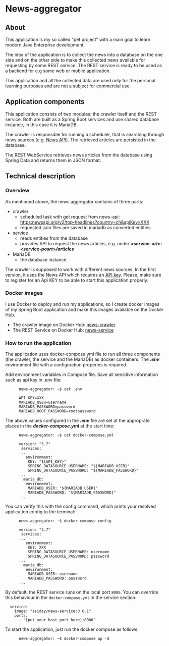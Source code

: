 # News-aggregator

## About

This application is my so called "pet project" with a main goal to learn modern Java Enterprise development.

The idea of the application is to collect the news into a database on the one side and on the other side to make this collected news available for requesting by some REST service. The REST service is ready to be used as a backend for e.g some web or mobile application.

This application and all the collected data are used only for the personal learning purposes and are not a subject for commercial use.

## Application components

This application consists of two modules: the crawler itself and the REST service. Both are built as a Spring Boot services and use shared database instance, in this case it is MariaDB.

The crawler is responsible for running a scheduler, that is searching through news sources (e.g. [News API](https://newsapi.org/)). The retrieved articles are persisted in the database.

The REST WebService retrieves news articles from the database using Spring Data and returns them in JSON format.

## Technical description

### Overview 
As mentioned above, the news aggregator contains of three parts:
+ crawler 
  + scheduled task with get request from news-api:
    <https:newsapi.org/v2/top-headlines?country=ch&apiKey=XXX>
  + requested json files are saved in mariadb as converted entities
+ service 
  + reads entities from the database
  + provides API to request the news articles, e.g. under ***\<service-url\>:\<service-posrt\>/articles***
+ MariaDB
  + the database instance

The crawler is supposed to work with different news sources. In the first version, it uses the News API which requires an [API key](https://newsapi.org/register). Please, make sure to register for an Api KEY to be able to start this application properly.

### Docker images 

I use Docker to deploy and run my applications, so I create docker images of my Spring Boot application and make this images available on the Docker Hub.
+ The crawler image on Docker Hub: [news-crawler](https://hub.docker.com/repository/docker/asiday/news-crawler)
+ The REST Service on Docker Hub:  [news-service](https://hub.docker.com/repository/docker/asiday/news-service)


### How to run the application

The application uses docker-compose.yml file to run all three components (the crawler, the service and the MariaDB) as docker containers. The ***.env*** environment file with a configuration properies is required.

Add environment variables in Compose file. Save all sensitive information such as api key in .env file:

```console
      news-aggregator: ~$ cat .env 
    
      API_KEY=XXX 
      MARIADB_USER=username
      MARIADB_PASSWORD=password
      MARIADB_ROOT_PASSWORD=rootpassword
```

The above values configured in the ***.env*** file are set at the approprate places in the ***docker-compose.yml*** at the start time:

```console
      news-aggregator: ~$ cat docker-compose.yml
    
      version: "3.7"
       services:
      ...
         environment:
          KEY: "${API_KEY}"
          SPRING_DATASOURCE_USERNAME: "${MARIADB_USER}"
          SPRING_DATASOURCE_PASSWORD: "${MARIADB_PASSWORD}"
      ...
        maria_db:
         environment:
          MARIADB_USER: "${MARIADB_USER}"
          MARIADB_PASSWORD: "${MARIADB_PASSWORD}"
      ...
```

You can verify this with the config command, which prints your resolved application config to the terminal:

```console
      news-aggregator: ~$ docker-compose config
    
      version: "3.7"
       services:
      ...
         environment:
          KEY: XXX
          SPRING_DATASOURCE_USERNAME: username
          SPRING_DATASOURCE_PASSWORD: password
      ...
        maria_db:
         environment:
          MARIADB_USER: username
          MARIADB_PASSWORD: password
      ...
```

By default, the REST service runs on the local port ```8080```. You can override this behaviour in the ```docker-compose.yml``` in the service section:

```console
  service:
    image: "asiday/news-service:0.0.1"
    ports:
      - "[put your host port here]:8080"
```

To start the application, just run the docker compose as follows:
```console
      news-aggregator: ~$ docker-compose up -d
```
